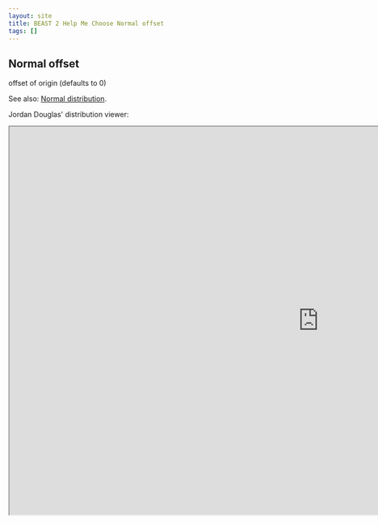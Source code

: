 ```yaml
---
layout: site
title: BEAST 2 Help Me Choose Normal offset
tags: []
---
```


## Normal offset

offset of origin (defaults to 0)


See also: [Normal distribution](https://en.wikipedia.org/wiki/Normal_distribution).


Jordan Douglas' distribution viewer: 
<iframe width='1224' height='768' src='https://jordandouglas.github.io/distributions/' title='Distribution Viewer'></iframe>

